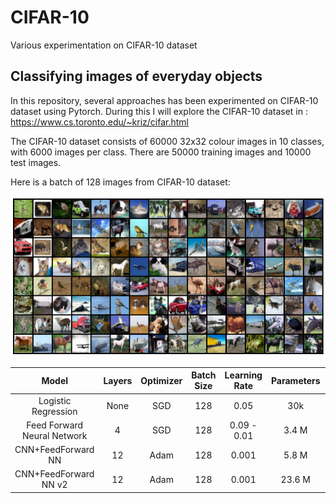 # CIFAR-10
Various experimentation on CIFAR-10 dataset


## Classifying images of everyday objects
In this repository, several approaches has been experimented on CIFAR-10 dataset using Pytorch. During this I will explore the CIFAR-10 dataset in : https://www.cs.toronto.edu/~kriz/cifar.html

The CIFAR-10 dataset consists of 60000 32x32 colour images in 10 classes, with 6000 images per class. There are 50000 training images and 10000 test images.

Here is a batch of 128 images from CIFAR-10 dataset:

![Screenshot](https://github.com/nanekja/CIFAR-10/blob/master/images/cifar_10.png)



| Model | Layers | Optimizer | Batch Size | Learning Rate | Parameters | Validation Loss | Validation Accuracy |
| :---: | :---: | :---: | :---: | :---: | :---: | :---: | :---: |
| Logistic Regression | None | SGD | 128 | 0.05 | 30k | 1.792 | 0.3718 | 
| Feed Forward Neural Network | 4 | SGD | 128 | 0.09 - 0.01 | 3.4 M | 1.331 | 0.5569 | 
| CNN+FeedForward NN | 12 | Adam | 128 | 0.001 | 5.8 M | 0.943 | 0.7675 |
| CNN+FeedForward NN v2| 12 | Adam | 128 | 0.001 | 23.6 M | 0.333 | 0.8915 |
